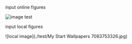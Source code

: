input online figures

![image test](http://www.linuxidc.com/upload/2017_04/170426061262627.jpg) 


input local figures

![local image](./test/My Start Wallpapers 7083753326.jpg)
